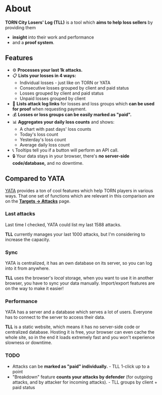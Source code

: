 # About

**TORN City Losers' Log (TLL)** is a tool which **aims to help loss sellers** by providing them

- **insight** into their work and performance
- and a **proof system**.



## Features

- ⚙️ **Processes your last 1k attacks.**
- 📋 **Lists your losses in 4 ways:**
	- Individual losses - just like on TORN or YATA
	- Consecutive losses grouped by client and paid status
	- Losses grouped by client and paid status
	- Unpaid losses grouped by client
- 🧾 **Lists attack log links** for losses and loss groups which **can be used for proof** when requesting payment.
- 💰 **Losses or loss groups can be easily marked as "paid".**
- 📊 **Aggregates your daily loss counts** and shows:
	- A chart with past days' loss counts
	- Today's loss count
	- Yesterday's loss count
	- Average daily loss count
- 📞 Tooltips tell you if a button will perform an API call.
- 🔒 Your data stays in your browser, there's **no server-side code/database,** and no downtime.



## Compared to YATA

[YATA](https://yata.yt/) provides a ton of cool features which help TORN players in various ways. That one set of functions which are relevant in this comparison are on the **[Targets -> Attacks](https://yata.yt/target/attacks)** page.



### Last attacks

Last time I checked, YATA could list my last 1588 attacks.

**TLL** currently manages your last 1000 attacks, but I'm considering to increase the capacity.



### Sync

YATA is centralized, it has an own database on its server, so you can log into it from anywhere.

**TLL** uses the browser's *local* storage, when you want to use it in another browser, you have to sync your data manually. Import/export features are on the way to make it easier!



### Performance

YATA has a server and a database which serves a lot of users. Everyone has to connect to the server to access their data.

**TLL** is a static website, which means it has no server-side code or centralized database. Hosting it is free, your browser can even cache the whole site, so in the end it loads extremely fast and you won't experience slowness or downtime.



### TODO

- Attacks can be **marked as "paid" individually.** - TLL 1-click up to a point
- "Breakdown" feature **counts your attacks by defender** (for outgoing attacks, and by attacker for incoming attacks). - TLL groups by client + paid status
